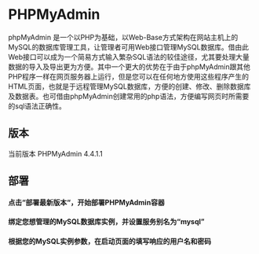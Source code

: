 # PHPMyAdmin

phpMyAdmin 是一个以PHP为基础，以Web-Base方式架构在网站主机上的MySQL的数据库管理工具，让管理者可用Web接口管理MySQL数据库。借由此Web接口可以成为一个简易方式输入繁杂SQL语法的较佳途径，尤其要处理大量数据的导入及导出更为方便。其中一个更大的优势在于由于phpMyAdmin跟其他PHP程序一样在网页服务器上运行，但是您可以在任何地方使用这些程序产生的HTML页面，也就是于远程管理MySQL数据库，方便的创建、修改、删除数据库及数据表。也可借由phpMyAdmin创建常用的php语法，方便编写网页时所需要的sql语法正确性。

## 版本

当前版本 PHPMyAdmin 4.4.1.1

## 部署

#### 点击“部署最新版本“，开始部署PHPMyAdmin容器

#### 绑定您想管理的MySQL数据库实例，并设置服务别名为“mysql”

#### 根据您的MySQL实例参数，在启动页面的填写响应的用户名和密码

